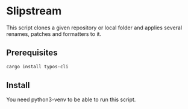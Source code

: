# Slipstream

This script clones a given repository or local folder and applies several renames, patches and formatters to it.

## Prerequisites

```bash
cargo install typos-cli
```

## Install

You need python3-venv to be able to run this script.
